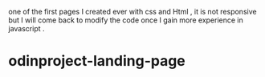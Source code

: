 one of the first pages I created ever with css and Html , it is not responsive but I will come back to modify the code once I gain more experience in javascript .
# odinproject-landing-page